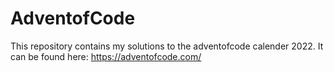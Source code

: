 # AdventofCode
This repository contains my solutions to the adventofcode calender 2022. It can be found here: https://adventofcode.com/
